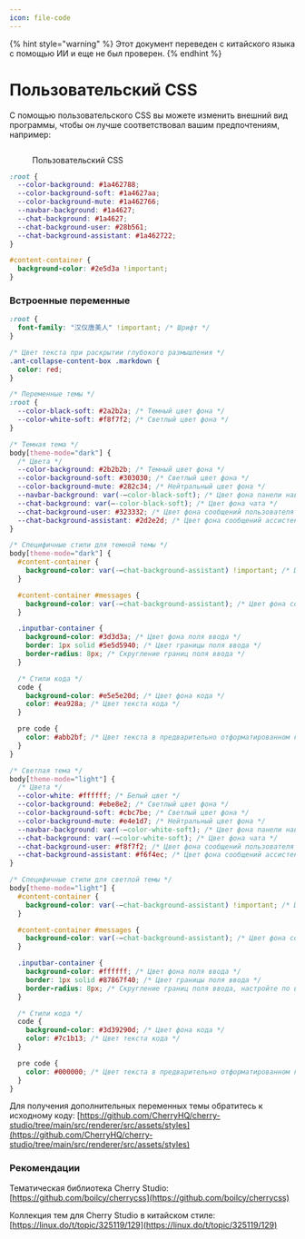 ```yaml
---
icon: file-code
---
```


{% hint style="warning" %}
Этот документ переведен с китайского языка с помощью ИИ и еще не был проверен.
{% endhint %}

# Пользовательский CSS

С помощью пользовательского CSS вы можете изменить внешний вид программы, чтобы он лучше соответствовал вашим предпочтениям, например:

<figure><img src="../../.gitbook/assets/telegram-cloud-photo-size-5-6311935435315724879-y.jpg" alt=""><figcaption><p>Пользовательский CSS</p></figcaption></figure>

```css
:root {
  --color-background: #1a462788;
  --color-background-soft: #1a4627aa;
  --color-background-mute: #1a462766;
  --navbar-background: #1a4627;
  --chat-background: #1a4627;
  --chat-background-user: #28b561;
  --chat-background-assistant: #1a462722;
}

#content-container {
  background-color: #2e5d3a !important;
}
```

### Встроенные переменные

```css
:root {
  font-family: "汉仪唐美人" !important; /* Шрифт */
}

/* Цвет текста при раскрытии глубокого размышления */
.ant-collapse-content-box .markdown {
  color: red;
}

/* Переменные темы */
:root {
  --color-black-soft: #2a2b2a; /* Темный цвет фона */
  --color-white-soft: #f8f7f2; /* Светлый цвет фона */
}

/* Темная тема */
body[theme-mode="dark"] {
  /* Цвета */
  --color-background: #2b2b2b; /* Темный цвет фона */
  --color-background-soft: #303030; /* Светлый цвет фона */
  --color-background-mute: #282c34; /* Нейтральный цвет фона */
  --navbar-background: var(-–color-black-soft); /* Цвет фона панели навигации */
  --chat-background: var(–-color-black-soft); /* Цвет фона чата */
  --chat-background-user: #323332; /* Цвет фона сообщений пользователя */
  --chat-background-assistant: #2d2e2d; /* Цвет фона сообщений ассистента */
}

/* Специфичные стили для темной темы */
body[theme-mode="dark"] {
  #content-container {
    background-color: var(-–chat-background-assistant) !important; /* Цвет фона контейнера контента */
  }

  #content-container #messages {
    background-color: var(-–chat-background-assistant); /* Цвет фона сообщений */
  }

  .inputbar-container {
    background-color: #3d3d3a; /* Цвет фона поля ввода */
    border: 1px solid #5e5d5940; /* Цвет границы поля ввода */
    border-radius: 8px; /* Скругление границ поля ввода */
  }

  /* Стили кода */
  code {
    background-color: #e5e5e20d; /* Цвет фона кода */
    color: #ea928a; /* Цвет текста кода */
  }

  pre code {
    color: #abb2bf; /* Цвет текста в предварительно отформатированном коде */
  }
}

/* Светлая тема */
body[theme-mode="light"] {
  /* Цвета */
  --color-white: #ffffff; /* Белый цвет */
  --color-background: #ebe8e2; /* Светлый цвет фона */
  --color-background-soft: #cbc7be; /* Светлый цвет фона */
  --color-background-mute: #e4e1d7; /* Нейтральный цвет фона */
  --navbar-background: var(-–color-white-soft); /* Цвет фона панели навигации */
  --chat-background: var(-–color-white-soft); /* Цвет фона чата */
  --chat-background-user: #f8f7f2; /* Цвет фона сообщений пользователя */
  --chat-background-assistant: #f6f4ec; /* Цвет фона сообщений ассистента */
}

/* Специфичные стили для светлой темы */
body[theme-mode="light"] {
  #content-container {
    background-color: var(-–chat-background-assistant) !important; /* Цвет фона контейнера контента */
  }

  #content-container #messages {
    background-color: var(-–chat-background-assistant); /* Цвет фона сообщений */
  }

  .inputbar-container {
    background-color: #ffffff; /* Цвет фона поля ввода */
    border: 1px solid #87867f40; /* Цвет границы поля ввода */
    border-radius: 8px; /* Скругление границ поля ввода, настройте по вкусу */
  }

  /* Стили кода */
  code {
    background-color: #3d39290d; /* Цвет фона кода */
    color: #7c1b13; /* Цвет текста кода */
  }

  pre code {
    color: #000000; /* Цвет текста в предварительно отформатированном коде */
  }
}
```

Для получения дополнительных переменных темы обратитесь к исходному коду: [https://github.com/CherryHQ/cherry-studio/tree/main/src/renderer/src/assets/styles](https://github.com/CherryHQ/cherry-studio/tree/main/src/renderer/src/assets/styles)

### Рекомендации

Тематическая библиотека Cherry Studio: [https://github.com/boilcy/cherrycss](https://github.com/boilcy/cherrycss)

Коллекция тем для Cherry Studio в китайском стиле: [https://linux.do/t/topic/325119/129](https://linux.do/t/topic/325119/129)